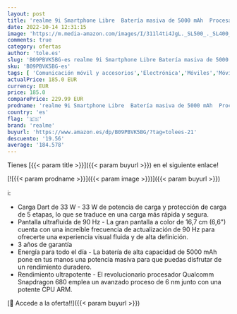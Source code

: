 ```yaml
---
layout: post
title: 'realme 9i Smartphone Libre  Batería masiva de 5000 mAh  Procesador Qualcomm Snapdragon 680  Carga Dart de 33 W  Pantalla ultrafluida de 90 Hz  Dual Sim 4+64 GB  Android 11  Prism Black'
date: 2022-10-14 12:31:15
image: 'https://m.media-amazon.com/images/I/311l4ti4JgL._SL500_._SL400_.jpg'
comments: true
category: ofertas
author: 'tole.es'
slug: 'B09PBVK5BG-es realme 9i Smartphone Libre Batería masiva de 5000 mAh...'
sku: 'B09PBVK5BG-es'
tags: [ 'Comunicación móvil y accesorios','Electrónica','Móviles','Móviles y smartphones libres','android','realme','🇪🇸', ]
actualPrice: 185.0 EUR
currency: EUR
price: 185.0
comparePrice: 229.99 EUR
prodname: 'realme 9i Smartphone Libre  Batería masiva de 5000 mAh  Procesador Qualcomm Snapdragon 680  Carga Dart de 33 W  Pantalla ultrafluida de 90 Hz  Dual Sim 4+64 GB  Android 11  Prism Black'
country: 'es'
flag: '🇪🇸'
brand: 'realme'
buyurl: 'https://www.amazon.es/dp/B09PBVK5BG/?tag=tolees-21'
descuento: '19.56'
average: '184.578'
---
```


Tienes [{{< param title >}}]({{< param buyurl >}}) en el siguiente enlace!

[![{{< param prodname >}}]({{< param image >}})]({{< param buyurl >}})

ℹ️:

- Carga Dart de 33 W - 33 W de potencia de carga y protección de carga de 5 etapas, lo que se traduce en una carga más rápida y segura.
- Pantalla ultrafluida de 90 Hz - La gran pantalla a color de 16,7 cm (6,6") cuenta con una increíble frecuencia de actualización de 90 Hz para ofrecerte una experiencia visual fluida y de alta definición.
- 3 años de garantía
- Energía para todo el día - La batería de alta capacidad de 5000 mAh pone en tus manos una potencia masiva para que puedas disfrutar de un rendimiento duradero.
- Rendimiento ultrapotente - El revolucionario procesador Qualcomm Snapdragon 680 emplea un avanzado proceso de 6 nm junto con una potente CPU ARM.

[🛒 Accede a la oferta!!]({{< param buyurl >}})
